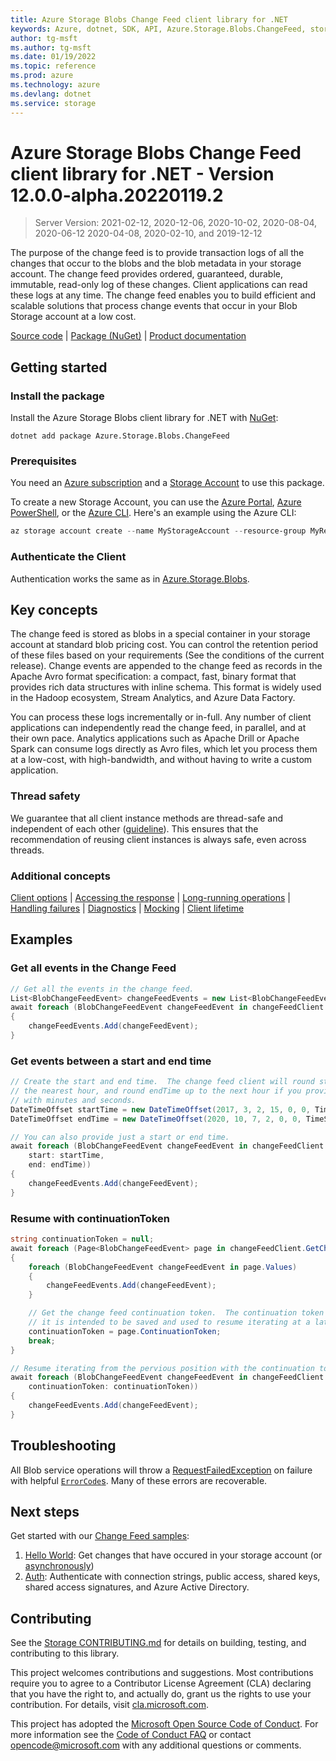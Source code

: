 ```yaml
---
title: Azure Storage Blobs Change Feed client library for .NET
keywords: Azure, dotnet, SDK, API, Azure.Storage.Blobs.ChangeFeed, storage
author: tg-msft
ms.author: tg-msft
ms.date: 01/19/2022
ms.topic: reference
ms.prod: azure
ms.technology: azure
ms.devlang: dotnet
ms.service: storage
---
```

# Azure Storage Blobs Change Feed client library for .NET - Version 12.0.0-alpha.20220119.2 


> Server Version: 2021-02-12, 2020-12-06, 2020-10-02, 2020-08-04, 2020-06-12 2020-04-08, 2020-02-10, and 2019-12-12

The purpose of the change feed is to provide transaction logs of all the changes that occur to
the blobs and the blob metadata in your storage account. The change feed provides ordered,
guaranteed, durable, immutable, read-only log of these changes. Client applications can read these
logs at any time. The change feed enables you to build efficient and scalable solutions that
process change events that occur in your Blob Storage account at a low cost.

[Source code][source] | [Package (NuGet)][package] | [Product documentation][product_docs]

## Getting started

### Install the package

Install the Azure Storage Blobs client library for .NET with [NuGet][nuget]:

```dotnetcli
dotnet add package Azure.Storage.Blobs.ChangeFeed
```

### Prerequisites

You need an [Azure subscription][azure_sub] and a
[Storage Account][storage_account_docs] to use this package.

To create a new Storage Account, you can use the [Azure Portal][storage_account_create_portal],
[Azure PowerShell][storage_account_create_ps], or the [Azure CLI][storage_account_create_cli].
Here's an example using the Azure CLI:

```Powershell
az storage account create --name MyStorageAccount --resource-group MyResourceGroup --location westus --sku Standard_LRS
```

### Authenticate the Client

Authentication works the same as in [Azure.Storage.Blobs][authenticating_with_blobs].

## Key concepts

The change feed is stored as blobs in a special container in your storage account at standard blob
pricing cost. You can control the retention period of these files based on your requirements
(See the conditions of the current release). Change events are appended to the change feed as records
in the Apache Avro format specification: a compact, fast, binary format that provides rich data structures
with inline schema. This format is widely used in the Hadoop ecosystem, Stream Analytics, and Azure Data
Factory.

You can process these logs incrementally or in-full. Any number of client applications can independently
read the change feed, in parallel, and at their own pace. Analytics applications such as Apache Drill or
Apache Spark can consume logs directly as Avro files, which let you process them at a low-cost, with
high-bandwidth, and without having to write a custom application.

### Thread safety
We guarantee that all client instance methods are thread-safe and independent of each other ([guideline](https://azure.github.io/azure-sdk/dotnet_introduction.html#dotnet-service-methods-thread-safety)). This ensures that the recommendation of reusing client instances is always safe, even across threads.

### Additional concepts
<!-- CLIENT COMMON BAR -->
[Client options](https://github.com/Azure/azure-sdk-for-net/blob/main/sdk/core/Azure.Core/README.md#configuring-service-clients-using-clientoptions) |
[Accessing the response](https://github.com/Azure/azure-sdk-for-net/blob/main/sdk/core/Azure.Core/README.md#accessing-http-response-details-using-responset) |
[Long-running operations](https://github.com/Azure/azure-sdk-for-net/blob/main/sdk/core/Azure.Core/README.md#consuming-long-running-operations-using-operationt) |
[Handling failures](https://github.com/Azure/azure-sdk-for-net/blob/main/sdk/core/Azure.Core/README.md#reporting-errors-requestfailedexception) |
[Diagnostics](https://github.com/Azure/azure-sdk-for-net/blob/main/sdk/core/Azure.Core/samples/Diagnostics.md) |
[Mocking](https://github.com/Azure/azure-sdk-for-net/blob/main/sdk/core/Azure.Core/README.md#mocking) |
[Client lifetime](https://devblogs.microsoft.com/azure-sdk/lifetime-management-and-thread-safety-guarantees-of-azure-sdk-net-clients/)
<!-- CLIENT COMMON BAR -->

## Examples

### Get all events in the Change Feed
```C# Snippet:SampleSnippetsChangeFeed_GetAllEvents
// Get all the events in the change feed.
List<BlobChangeFeedEvent> changeFeedEvents = new List<BlobChangeFeedEvent>();
await foreach (BlobChangeFeedEvent changeFeedEvent in changeFeedClient.GetChangesAsync())
{
    changeFeedEvents.Add(changeFeedEvent);
}
```

### Get events between a start and end time
```C# Snippet:SampleSnippetsChangeFeed_GetEventsBetweenStartAndEndTime
// Create the start and end time.  The change feed client will round start time down to
// the nearest hour, and round endTime up to the next hour if you provide DateTimeOffsets
// with minutes and seconds.
DateTimeOffset startTime = new DateTimeOffset(2017, 3, 2, 15, 0, 0, TimeSpan.Zero);
DateTimeOffset endTime = new DateTimeOffset(2020, 10, 7, 2, 0, 0, TimeSpan.Zero);

// You can also provide just a start or end time.
await foreach (BlobChangeFeedEvent changeFeedEvent in changeFeedClient.GetChangesAsync(
    start: startTime,
    end: endTime))
{
    changeFeedEvents.Add(changeFeedEvent);
}
```

### Resume with continuationToken 
```C# Snippet:SampleSnippetsChangeFeed_ResumeWithCursor
string continuationToken = null;
await foreach (Page<BlobChangeFeedEvent> page in changeFeedClient.GetChangesAsync().AsPages(pageSizeHint: 10))
{
    foreach (BlobChangeFeedEvent changeFeedEvent in page.Values)
    {
        changeFeedEvents.Add(changeFeedEvent);
    }

    // Get the change feed continuation token.  The continuation token is not required to get each page of events,
    // it is intended to be saved and used to resume iterating at a later date.
    continuationToken = page.ContinuationToken;
    break;
}

// Resume iterating from the pervious position with the continuation token.
await foreach (BlobChangeFeedEvent changeFeedEvent in changeFeedClient.GetChangesAsync(
    continuationToken: continuationToken))
{
    changeFeedEvents.Add(changeFeedEvent);
}
```

## Troubleshooting
All Blob service operations will throw a
[RequestFailedException][RequestFailedException] on failure with
helpful [`ErrorCode`s][error_codes].  Many of these errors are recoverable.

## Next steps

Get started with our [Change Feed samples][samples]:

1. [Hello World](https://github.com/Azure/azure-sdk-for-net/blob/main/sdk/storage/Azure.Storage.Blobs.ChangeFeed/samples/Sample01a_HelloWorld.cs): Get changes that have occured in your storage account (or [asynchronously](https://github.com/Azure/azure-sdk-for-net/blob/main/sdk/storage/Azure.Storage.Blobs.ChangeFeed/samples/Sample01b_HelloWorldAsync.cs))
2. [Auth](https://github.com/Azure/azure-sdk-for-net/blob/main/sdk/storage/Azure.Storage.Blobs.ChangeFeed/samples/Sample02_Auth.cs): Authenticate with connection strings, public access, shared keys, shared access signatures, and Azure Active Directory.


## Contributing

See the [Storage CONTRIBUTING.md][storage_contrib] for details on building,
testing, and contributing to this library.

This project welcomes contributions and suggestions.  Most contributions require
you to agree to a Contributor License Agreement (CLA) declaring that you have
the right to, and actually do, grant us the rights to use your contribution. For
details, visit [cla.microsoft.com][cla].

This project has adopted the [Microsoft Open Source Code of Conduct][coc].
For more information see the [Code of Conduct FAQ][coc_faq]
or contact [opencode@microsoft.com][coc_contact] with any
additional questions or comments.

<!-- LINKS -->
[source]: https://github.com/Azure/azure-sdk-for-net/tree/main/sdk/storage/Azure.Storage.Blobs.ChangeFeed/src
[package]: https://www.nuget.org/packages/Azure.Storage.Blobs.ChangeFeed/
[product_docs]: https://docs.microsoft.com/azure/storage/blobs/storage-blob-change-feed
[azure_sub]: https://azure.microsoft.com/free/dotnet/
[nuget]: https://www.nuget.org/
[storage_account_docs]: https://docs.microsoft.com/azure/storage/common/storage-account-overview
[storage_account_create_ps]: https://docs.microsoft.com/azure/storage/common/storage-quickstart-create-account?tabs=azure-powershell
[storage_account_create_cli]: https://docs.microsoft.com/azure/storage/common/storage-quickstart-create-account?tabs=azure-cli
[storage_account_create_portal]: https://docs.microsoft.com/azure/storage/common/storage-quickstart-create-account?tabs=azure-portal
[authenticating_with_blobs]: https://github.com/Azure/azure-sdk-for-net/blob/main/sdk/storage/Azure.Storage.Blobs/samples/Sample02_Auth.cs
[RequestFailedException]: https://github.com/Azure/azure-sdk-for-net/tree/main/sdk/core/Azure.Core/src/RequestFailedException.cs
[error_codes]: https://docs.microsoft.com/rest/api/storageservices/blob-service-error-codes
[samples]: https://github.com/Azure/azure-sdk-for-net/blob/main/sdk/storage/Azure.Storage.Blobs.ChangeFeed/samples/
[storage_contrib]: https://github.com/Azure/azure-sdk-for-net/blob/main/sdk/storage/CONTRIBUTING.md
[cla]: https://cla.microsoft.com
[coc]: https://opensource.microsoft.com/codeofconduct/
[coc_faq]: https://opensource.microsoft.com/codeofconduct/faq/
[coc_contact]: mailto:opencode@microsoft.com


